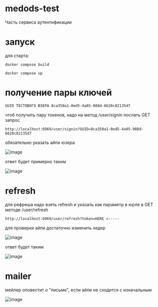 # medods-test
Часть сервиса аутентификации
# запуск
для старта:
```
docker compose build

docker compose up
```
# получение пары ключей
```
GUID ТЕСТОВОГО ЮЗЕРА 8ca358a1-0ed5-4a05-908d-6620c82135d7
```
чтоб получить пару токенов, надо на метод /user/signin послать GET запрос 
```
http://localhost:6969/user/signin?GUID=8ca358a1-0ed5-4a05-908d-6620c82135d7
```
обязательно указать айпи юзера


![image](https://github.com/user-attachments/assets/8394ce57-5b77-4cdb-b106-b5118306a43d)

ответ будет примерно таким


![image](https://github.com/user-attachments/assets/cab36ce4-e5d1-4c58-97a5-be76097bf470)
# refresh
для рефреша надо взять refresh и указать как параметр в юрле в GET методе /user/refresh
```
http://localhost:6969/user/refresh?token=HERE <-----
```
для проверки айпи достаточно изменить хедер


![image](https://github.com/user-attachments/assets/a157bc56-1723-42f8-8e9d-ec2481d86687)


ответ будет таким 


![image](https://github.com/user-attachments/assets/eedc1f59-baf2-4567-ac88-99709ada6eac)

# mailer

мейлер оповестит о "письме", если айпи не сходится с изначальным


![image](https://github.com/user-attachments/assets/0a2f620d-ce8d-4c32-a515-4dc56f88ef8c)





